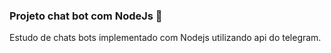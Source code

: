 ### Projeto chat bot com NodeJs :robot:

Estudo de chats bots implementado com Nodejs utilizando api do telegram.